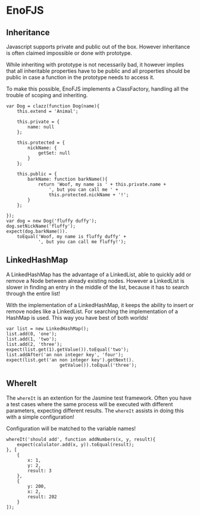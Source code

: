 EnoFJS
======
Inheritance
-----------
Javascript supports private and public out of the box. However
inheritance is often claimed impossible or done with prototype.

While inheriting with prototype is not necessarily bad, it
however implies that all inheritable properties have to be public
and all properties should be public in case a function in the
prototype needs to access it.

To make this possible, EnoFJS implements a ClassFactory, handling
all the trouble of scoping and inheriting.

    var Dog = clazz(function Dog(name){
        this.extend = 'Animal';

        this.private = {
            name: null
        };

        this.protected = {
            nickName: {
                getSet: null
            }
        };

        this.public = {
            barkName: function barkName(){
                return 'Woof, my name is ' + this.private.name +
                    ', but you can call me ' +
                    this.protected.nickName + '!';
            }
        };

    });
    var dog = new Dog('fluffy duffy');
    dog.setNickName('fluffy');
    expect(dog.barkName()).
        toEqual('Woof, my name is fluffy duffy' +
                ', but you can call me fluffy!');

LinkedHashMap
-------------
A LinkedHashMap has the advantage of a LinkedList, able to quickly
add or remove a Node between already existing nodes. However a LinkedList is slower
in finding an entry in the middle of the list, because it has to search
through the entire list!

With the implementation of a LinkedHashMap, it keeps the ability to insert
or remove nodes like a LinkedList. For searching the implementation of a HashMap
is used. This way you have best of both worlds!

    var list = new LinkedHashMap();
    list.add(0, 'one');
    list.add(1, 'two');
    list.add(2, 'three');
    expect(list.get(1).getValue()).toEqual('two');
    list.addAfter('an non integer key', 'four');
    expect(list.get('an non integer key').getNext().
                        getValue()).toEqual('three');

WhereIt
-------
The `whereIt` is an extention for the Jasmine test framework. Often you have a test cases
where the same process will be executed with different parameters, expecting different
results. The `whereIt` assists in doing this with a simple configuration!

Configuration will be matched to the variable names!

    whereIt('should add', function addNumbers(x, y, result){
        expect(calulator.add(x, y)).toEqual(result);
    }, [
        {
            x: 1,
            y: 2,
            result: 3
        },
        {
            y: 200,
            x: 2,
            result: 202
        }
    ]);